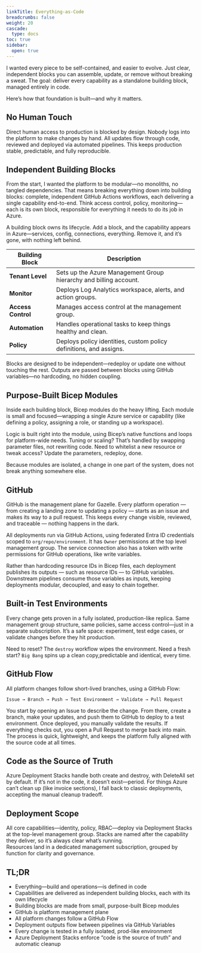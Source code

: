 ```yaml
---
linkTitle: Everything-as-Code
breadcrumbs: false
weight: 20
cascade:
  type: docs  
toc: true
sidebar:
  open: true
---
```


I wanted every piece to be self-contained, and easier to evolve. Just clear, independent blocks you can assemble, update, or remove without breaking a sweat. The goal: deliver every capability as a standalone building block, managed entirely in code. 

Here’s how that foundation is built—and why it matters.

## No Human Touch

Direct human access to production is blocked by design. Nobody logs into the platform to make changes by hand. All updates flow through code, reviewed and deployed via automated pipelines. This keeps production stable, predictable, and fully reproducible.

## Independent Building Blocks

From the start, I wanted the platform to be modular—no monoliths, no tangled dependencies. That means breaking everything down into building blocks: complete, independent GitHub Actions workflows, each delivering a single capability end-to-end. Think access control, policy, monitoring—each is its own block, responsible for everything it needs to do its job in Azure.

A building block owns its lifecycle. Add a block, and the capability appears in Azure—services, config, connections, everything. Remove it, and it’s gone, with nothing left behind. 

| Building Block   | Description |
|------------------|-------------|
| **Tenant Level** | Sets up the Azure Management Group hierarchy and billing account. |
| **Monitor**      | Deploys Log Analytics workspace, alerts, and action groups. |
| **Access Control** | Manages access control at the management group. |
| **Automation**   | Handles operational tasks to keep things healthy and clean. |
| **Policy**       | Deploys policy identities, custom policy definitions, and assigns. |

Blocks are designed to be independent—redeploy or update one without touching the rest. Outputs are passed between blocks using GitHub variables—no hardcoding, no hidden coupling.

## Purpose-Built Bicep Modules

Inside each building block, Bicep modules do the heavy lifting. Each module is small and focused—wrapping a single Azure service or capability (like defining a policy, assigning a role, or standing up a workspace).

Logic is built right into the module, using Bicep’s native functions and loops for platform-wide needs. Tuning or scaling? That’s handled by swapping parameter files, not rewriting code. Need to whitelist a new resource or tweak access? Update the parameters, redeploy, done.

Because modules are isolated, a change in one part of the system, does not break anything somewhere else.

## GitHub 

GitHub is the management plane for Gazelle. Every platform operation — from creating a landing zone to updating a policy — starts as an issue and makes its way to a pull request. This keeps every change visible, reviewed, and traceable — nothing happens in the dark.

All deployments run via GitHub Actions, using federated Entra ID credentials scoped to `org/repo/environment`. It has `Owner` permissions at the top level management group. The service connection also has a token with write permissions for GitHub operations, like write variables.

Rather than hardcoding resource IDs in Bicep files, each deployment publishes its outputs — such as resource IDs — to GitHub variables. Downstream pipelines consume those variables as inputs, keeping deployments modular, decoupled, and easy to chain together.

## Built-in Test Environments

Every change gets proven in a fully isolated, production-like replica. Same management group structure, same policies, same access control—just in a separate subscription. It’s a safe space: experiment, test edge cases, or validate changes before they hit production.

Need to reset? The `destroy` workflow wipes the environment. Need a fresh start? `Big Bang` spins up a clean copy,predictable and identical, every time.

## GitHub Flow

All platform changes follow short-lived branches, using a GitHub Flow:

```
Issue → Branch → Push → Test Environment → Validate → Pull Request

```
You start by opening an Issue to describe the change. From there, create a branch, make your updates, and push them to GitHub to deploy to a test environment. Once deployed, you manually validate the results. If everything checks out, you open a Pull Request to merge back into main. The process is quick, lightweight, and keeps the platform fully aligned with the source code at all times.

## Code as the Source of Truth

Azure Deployment Stacks handle both create and destroy, with DeleteAll set by default. If it’s not in the code, it doesn’t exist—period. For things Azure can’t clean up (like invoice sections), I fall back to classic deployments, accepting the manual cleanup tradeoff.  

## Deployment Scope

All core capabilities—identity, policy, RBAC—deploy via Deployment Stacks at the top-level management group. Stacks are named after the capability they deliver, so it’s always clear what’s running.  
Resources land in a dedicated management subscription, grouped by function for clarity and governance.

## TL;DR

- Everything—build and operations—is defined in code
- Capabilities are delivered as independent building blocks, each with its own lifecycle
- Building blocks are made from small, purpose-built Bicep modules
- GitHub is platform management plane
- All platform changes follow a GitHub Flow 
- Deployment outputs flow between pipelines via GitHub Variables
- Every change is tested in a fully isolated, prod-like environment
- Azure Deployment Stacks enforce “code is the source of truth” and automatic cleanup